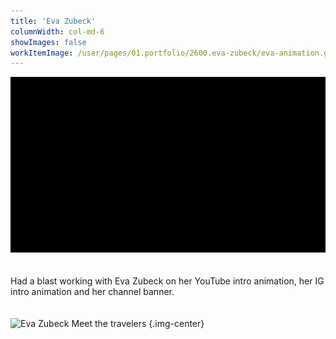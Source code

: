 ```yaml
---
title: 'Eva Zubeck'
columnWidth: col-md-6
showImages: false
workItemImage: /user/pages/01.portfolio/2600.eva-zubeck/eva-animation.gif
---
```


![Eva Zubeck Intro](eva-animation.gif)
<br>
<br>
<br>
Had a blast working with Eva Zubeck on her YouTube intro animation, her IG intro animation and her channel banner. 
<br>
<br>
<br>
![Eva Zubeck Meet the travelers](meet-the-travelers.gif?resize=auto,500) {.img-center}